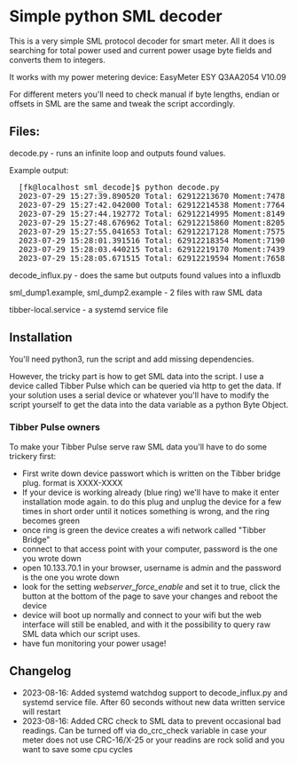 # Simple python SML decoder
This is a very simple SML protocol decoder for smart meter.
All it does is searching for total power used and current power usage byte fields and converts them to integers.

It works with my power metering device: EasyMeter ESY Q3AA2054 V10.09

For different meters you'll need to check manual if byte lengths, endian or offsets in SML are the same and tweak the script accordingly.

## Files:
decode.py - runs an infinite loop and outputs found values. 

Example output:

<pre>
  [fk@localhost sml_decode]$ python decode.py 
  2023-07-29 15:27:39.890520 Total: 62912213670 Moment:7478
  2023-07-29 15:27:42.042000 Total: 62912214538 Moment:7764
  2023-07-29 15:27:44.192772 Total: 62912214995 Moment:8149
  2023-07-29 15:27:48.676962 Total: 62912215860 Moment:8205
  2023-07-29 15:27:55.041653 Total: 62912217128 Moment:7575
  2023-07-29 15:28:01.391516 Total: 62912218354 Moment:7190
  2023-07-29 15:28:03.440215 Total: 62912219170 Moment:7439
  2023-07-29 15:28:05.671515 Total: 62912219594 Moment:7658
</pre>
  
decode_influx.py - does the same but outputs found values into a influxdb

sml_dump1.example, sml_dump2.example - 2 files with raw SML data

tibber-local.service - a systemd service file

## Installation
You'll need python3, run the script and add missing dependencies.

However, the tricky part is how to get SML data into the script.
I use a device called Tibber Pulse which can be queried via http to get the data. If your solution uses a serial device or whatever you'll have to modify the script yourself to get the data into the data variable as a python Byte Object.

### Tibber Pulse owners
To make your Tibber Pulse serve raw SML data you'll have to do some trickery first:
- First write down device passwort which is written on the Tibber bridge plug. format is XXXX-XXXX
- If your device is working already (blue ring) we'll have to make it enter installation mode again. to do this plug and unplug the device for a few times in short order until it notices something is wrong, and the ring becomes green
- once ring is green the device creates a wifi network called "Tibber Bridge"
- connect to that access point with your computer, password is the one you wrote down
- open 10.133.70.1 in your browser, username is admin and the password is the one you wrote down
- look for the setting _webserver_force_enable_ and set it to true, click the button at the bottom of the page to save your changes and reboot the device
- device will boot up normally and connect to your wifi but the web interface will still be enabled, and with it the possibility to query raw SML data which our script uses.
- have fun monitoring your power usage!

## Changelog
- 2023-08-16: Added systemd watchdog support to decode_influx.py and systemd service file. After 60 seconds without new data written service will restart
- 2023-08-16: Added CRC check to SML data to prevent occasional bad readings. Can be turned off via do_crc_check variable in case your meter does not use CRC-16/X-25 or your readins are rock solid and you want to save some cpu cycles
